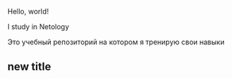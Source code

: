 Hello, world!

I study in Netology

Это учебный репозиторий на котором я тренирую свои навыки

## new title